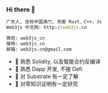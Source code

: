 ### Hi there 🚀

```bat
广东人, 坐标中国澳门, 热爱 Rust、C++、Js
Web3js 中文网: http://web3js.cn

微信: web3js_cn
推特: web3js_cn
邮箱: web3js.cn@gmail.com
```

- 🔭 熟悉 Solidity, 以及智能合约反编译
- 🌱 熟悉 Dapp 开发, 不接 Defi
- 👯 对 Substrate 有一定了解
- 🤔 对零知识证明有一定研究

<!-- - 💬 Ask me about ...
- 📫 How to reach me: ...
- 😄 Pronouns: ...
- ⚡ Fun fact: ...
 -->
